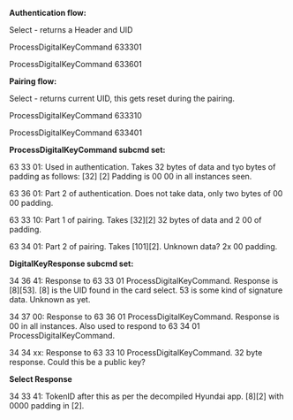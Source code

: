 **Authentication flow:**

Select - returns a Header and UID

ProcessDigitalKeyCommand 633301

ProcessDigitalKeyCommand 633601


**Pairing flow:**

Select - returns current UID, this gets reset during the pairing.

ProcessDigitalKeyCommand 633310

ProcessDigitalKeyCommand 633401


**ProcessDigitalKeyCommand subcmd set:**

63 33 01:
Used in authentication. Takes 32 bytes of data and tyo bytes of padding as follows:
[32] [2]
Padding is 00 00 in all instances seen. 

63 36 01:
Part 2 of authentication. Does not take data, only two bytes of 00 00 padding. 

63 33 10:
Part 1 of pairing. Takes [32][2] 32 bytes of data and 2 00 of padding. 

63 34 01:
Part 2 of pairing. Takes [101][2]. Unknown data? 2x 00 padding.


**DigitalKeyResponse subcmd set:**

34 36 41:
Response to 63 33 01 ProcessDigitalKeyCommand. Response is [8][53]. [8] is the UID found in the card select. 53 is some kind of signature data. Unknown as yet. 

34 37 00:
Response to 63 36 01 ProcessDigitalKeyCommand. Response is 00 in all instances. 
Also used to respond to 63 34 01 ProcessDigitalKeyCommand. 

34 34 xx:
Response to 63 33 10 ProcessDigitalKeyCommand. 32 byte response. Could this be a public key? 

**Select Response**

34 33 41:
TokenID after this as per the decompiled Hyundai app. [8][2] with 0000 padding in [2].
